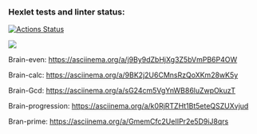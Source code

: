 ### Hexlet tests and linter status:
[![Actions Status](https://github.com/AnnRomm/php-project-45/actions/workflows/hexlet-check.yml/badge.svg)](https://github.com/AnnRomm/php-project-45/actions)

<a href="https://codeclimate.com/github/AnnRomm/php-project-45/maintainability"><img src="https://api.codeclimate.com/v1/badges/1784e9be3f93c45d724d/maintainability" /></a>

Brain-even:
https://asciinema.org/a/j9By9dZbHjXg3Z5bVmPB6P4OW

Brain-calc:
https://asciinema.org/a/9BK2j2U6CMnsRzQoXKm28wK5y

Brain-Gcd:
https://asciinema.org/a/sG24cm5VgYnWB86luZwpOkuzT

Brain-progression:
https://asciinema.org/a/k0RjRTZHt1Bt5eteQSZUXvjud

Bran-prime:
https://asciinema.org/a/GmemCfc2UeIIPr2e5D9iJ8qrs

